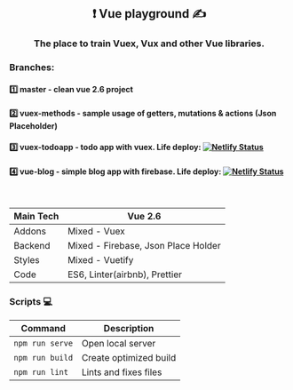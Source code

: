 
<h2 align="center"> ❗️  Vue playground ✍️</h2>

<h3 align="center">
The place to train Vuex, Vux and other Vue libraries.
</h3>

### Branches:  
#### 1️⃣  master - clean vue 2.6 project  
#### 2️⃣  vuex-methods - sample usage of getters, mutations & actions (Json Placeholder)  
#### 3️⃣  vuex-todoapp - todo app with vuex. Life deploy: [![Netlify Status](https://api.netlify.com/api/v1/badges/a7a42342-0c25-48fb-a3d7-961ae3192452/deploy-status)](https://elegant-thompson-924167.netlify.app)  
#### 4️⃣  vue-blog - simple blog app with firebase. Life deploy: [![Netlify Status](https://api.netlify.com/api/v1/badges/4daccdf8-92f8-46b5-b5ef-491df8d79a93/deploy-status)](https://kind-jang-cea1ac.netlify.app)

<br>

| Main Tech | Vue 2.6                            |
| --------- | ---------------------------------- |
| Addons    | Mixed - Vuex                       |
| Backend   | Mixed - Firebase, Json Place Holder|
| Styles    | Mixed - Vuetify                                   |
| Code      | ES6, Linter(airbnb), Prettier      |

### Scripts 💻

| Command         | Description            |
| --------------- | ---------------------- |
| `npm run serve` | Open local server      |
| `npm run build` | Create optimized build |
| `npm run lint`  | Lints and fixes files |
